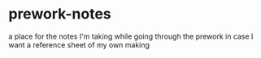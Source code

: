 # prework-notes
a place for the notes I'm taking while going through the prework in case I want a reference sheet of my own making
